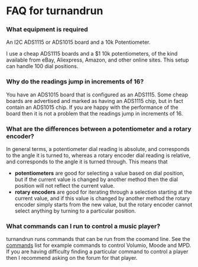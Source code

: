 # FAQ for turnandrun

### What equipment is required

An I2C ADS1115 or ADS1015 board and a 10k Potentiometer.

I use a cheap ADS1115 boards and a $1 10k potentiometers, of the kind
available from eBay, Aliexpress, Amazon, and other online sites. This
setup can handle 100 dial positions.


### Why do the readings jump in increments of 16?

You have an ADS1015 board that is configured as an ADS1115. Some
cheap boards are advertised and marked as having an ADS1115 chip,
but in fact contain an ADS1015 chip. If you are happy with the
performance of the board then it is not a problem that the readings
jump in increments of 16.


### What are the differences between a potentiometer and a rotary encoder?

In general terms, a potentiometer dial reading is absolute, and corresponds
to the angle it is turned to, whereas a rotary encoder dial reading
is relative, and corresponds to the angle it is turned through. This means that
- **potentiometers** are good for selecting a value based on dial position,
  but if the current value is changed by another method then the dial
  position will not reflect the current value.
- **rotary encoders** are good for iterating through a selection starting
  at the current value, and if this value is changed by another method
  the rotary encoder simply starts from the new value, but the rotary
  encoder cannot select anything by turning to a particular position.

### What commands can I run to control a music player?

turnandrun runs commands that can be run from the coomand line.
See the [commands](commands.md) list for example commands to control
Volumio, Moode and MPD. If you are having difficulty finding a particular
command to control a player then I recommend asking on the forum for that
player.
